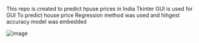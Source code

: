 This repo is created to predict hpuse prices in India 
Tkinter GUI is used for GUI
To predict house price Regression method was used and hihgest accuracy model was embedded

![image](C:/Users/emreb/Documents/projects/houserentpre/imagegit/gui1.png)

